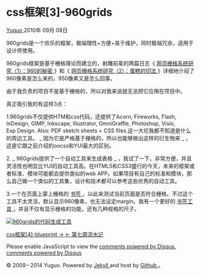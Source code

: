 #  css框架[3]-960grids

[ Yuguo ](http://yuguo.us) 2010年 09月 08日

960grids是一个欢乐的框架，极端理性+方便+易于维护，同时极端冗余，适用于设计师使用。

960grids框架是基于栅格理论而建立的，射雕前辈的两篇日志《 [ 网页栅格系统研究（1）：960的秘密
](http://lifesinger.org/blog/2008/10/grid-system-1/) 》和《 [ 网页栅格系统研究（2）：蛋糕的切法
](http://lifesinger.org/blog/2008/10/grid-system-2/)
》详细地介绍了960像素是怎么来的，950像素又是怎么回事。

由于我负责的项目不是基于栅格的，所以对我来说就无法把它应用在项目中。

真正吸引我的有这样3点：

1.960grids不仅提供HTM和css代码，还提供了Acorn, Fireworks, Flash, InDesign, GIMP, Inkscape,
Illustrator, OmniGraffle, Photoshop, Visio, Exp Design. Also: PDF sketch
sheets + CSS files.这一大坨我都不知道是什么的周边工具。 _ 因为它是严格基于栅格的，所以也能够做出这样的衍生物来 _
，这是它跟之前介绍的oocss和YUI最大的区别。

2\. _ 960grids提供了一个自动工具来生成表格 _
，我试了一下，非常方便，并且灵活性也明显比YUI的自动工具高。在HTML5和CSS3盛行的今天，未来的框架或者标准、模块可能都会提供类似的web
APP。如果项目有自己的标准和模块，那么自己做一个类似的工具集，设计和技术都可以参考这些优秀的自动工具。

3.一个在页面上蒙上栅格的 [ 书签 ](http://gridder.andreehansson.se/)
，以此来测试当前页面是否符合栅格。不过这个工具不太灵活，默认显示960像素，也无法设定margin。我有一个更好的 [ 书签工具
](http://www.sprymedia.co.uk/article/Design) ，并且不仅有显示栅格的功能，还有几种规格的尺子。

[ ![960grids的代码生成工具](http://yuguo.us/files/2010/09/2010-9-8-17-32-50-copy.png)
](http://yuguo.us/files/2010/09/2010-9-8-17-32-50-copy.png)

[ css框架[4]-blueprint → ](/weblog/css-framework-blueprint/) [ ← 第七周流水记
](/weblog/week-7/)

Please enable JavaScript to view the [ comments powered by Disqus.
](http://disqus.com/?ref_noscript) [ comments powered by  Disqus
](http://disqus.com)

© 2009 – 2014 Yuguo. Powered by [ Jekyll ](https://github.com/mojombo/jekyll)
and host by [ Github ](https://github.com/yuguo) 。

